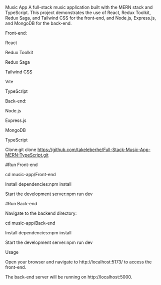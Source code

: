 Music App
A full-stack music application built with the MERN stack and TypeScript. This project demonstrates the use of React, Redux Toolkit, Redux Saga, and Tailwind CSS for the front-end, and Node.js, Express.js, and MongoDB for the back-end.

Front-end:

React

Redux Toolkit

Redux Saga

Tailwind CSS

Vite

TypeScript

Back-end:

Node.js

Express.js

MongoDB

TypeScript

Clone:git clone https://github.com/takeleberhe/Full-Stack-Music-App-MERN-TypeScript.git

 #Run Front-end
 
cd music-app/Front-end

Install dependencies:npm install

Start the development server:npm run dev

#Run Back-end

Navigate to the backend directory:

cd music-app/Back-end

Install dependencies:npm install

Start the development server:npm run dev

Usage

Open your browser and navigate to http://localhost:5173/ to access the front-end.

The back-end server will be running on http://localhost:5000.
